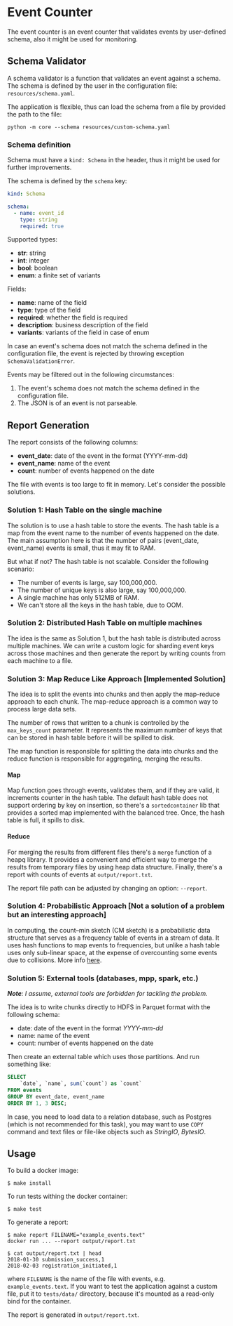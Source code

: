 # Event Counter

The event counter is an event counter that validates events by user-defined schema, also it might be used for monitoring.

## Schema Validator
A schema validator is a function that validates an event against a schema. The schema is defined by the user in the configuration file: `resources/schema.yaml`.

The application is flexible, thus can load the schema from a file by provided the path to the file:
```shell
python -m core --schema resources/custom-schema.yaml
```

### Schema definition
Schema must have a `kind: Schema` in the header, thus it might be used for further improvements.

The schema is defined by the `schema` key:
```yaml
kind: Schema

schema:
  - name: event_id
    type: string
    required: true
```

Supported types:
- **str**: string
- **int**: integer
- **bool**: boolean
- **enum**: a finite set of variants

Fields:
- **name**: name of the field
- **type**: type of the field
- **required**: whether the field is required
- **description**: business description of the field
- **variants**: variants of the field in case of enum

In case an event's schema does not match the schema defined in the configuration file, the event is rejected by throwing exception `SchemaValidationError`.

Events may be filtered out in the following circumstances:
1. The event's schema does not match the schema defined in the configuration file.
2. The JSON is of an event is not parseable.

## Report Generation
The report consists of the following columns:
- **event_date**: date of the event in the format (YYYY-mm-dd)
- **event_name**: name of the event
- **count**: number of events happened on the date

The file with events is too large to fit in memory. Let's consider the possible solutions.

### Solution 1: Hash Table on the single machine
The solution is to use a hash table to store the events. The hash table is a map from the event name to the number of events happened on the date. The main assumption here is that the number of pairs (event_date, event_name) events is small, thus it may fit to RAM.

But what if not? The hash table is not scalable. Consider the following scenario:
- The number of events is large, say 100,000,000.
- The number of unique keys is also large, say 100,000,000.
- A single machine has only 512MB of RAM.
- We can't store all the keys in the hash table, due to OOM.

### Solution 2: Distributed Hash Table on multiple machines
The idea is the same as Solution 1, but the hash table is distributed across multiple machines. We can write a custom logic for sharding event keys across those machines and then generate the report by writing counts from each machine to a file.

### Solution 3: Map Reduce Like Approach [Implemented Solution]
The idea is to split the events into chunks and then apply the map-reduce approach to each chunk. The map-reduce approach is a common way to process large data sets.

The number of rows that written to a chunk is controlled by the `max_keys_count` parameter. It represents the maximum number of keys that can be stored in hash table before it will be spilled to disk.

The map function is responsible for splitting the data into chunks and the reduce function is responsible for aggregating, merging the results.

#### Map
Map function goes through events, validates them, and if they are valid, it increments counter in the hash table. The default hash table does not support ordering by key on insertion, so there's a `sortedcontainer` lib that provides a sorted map implemented with the balanced tree.
Once, the hash table is full, it spills to disk.

#### Reduce
For merging the results from different files there's a `merge` function of a heapq library. It provides a convenient and efficient way to merge the results from temporary files by using heap data structure. Finally, there's a report with counts of events at `output/report.txt`.

The report file path can be adjusted by changing an option: `--report`.

### Solution 4: Probabilistic Approach [Not a solution of a problem but an interesting approach]
In computing, the count–min sketch (CM sketch) is a probabilistic data structure that serves as a frequency table of events in a stream of data. It uses hash functions to map events to frequencies, but unlike a hash table uses only sub-linear space, at the expense of overcounting some events due to collisions. More info [here](https://en.wikipedia.org/wiki/Count–min_sketch).

### Solution 5: External tools (databases, mpp, spark, etc.)
_**Note**: I assume, external tools are forbidden for tackling the problem._

The idea is to write chunks directly to HDFS in Parquet format with the following schema:
- date: date of the event in the format _YYYY-mm-dd_
- name: name of the event
- count: number of events happened on the date

Then create an external table which uses those partitions. And run something like:
```sql
SELECT
    `date`, `name`, sum(`count`) as `count`
FROM events
GROUP BY event_date, event_name
ORDER BY 1, 3 DESC;
```

In case, you need to load data to a relation database, such as Postgres (which is not recommended for this task), you may want to use `COPY` command and text files or file-like objects such as _StringIO_, _BytesIO_.

## Usage

To build a docker image:
```shell
$ make install
```

To run tests withing the docker container:
```shell
$ make test
```

To generate a report:
```shell
$ make report FILENAME="example_events.text"
docker run ... --report output/report.txt

$ cat output/report.txt | head
2018-01-30 submission_success,1
2018-02-03 registration_initiated,1
```
where `FILENAME` is the name of the file with events, e.g. `example_events.text`. If you want to test the application against a custom file, put it to `tests/data/` directory, because it's mounted as a read-only bind for the container.

The report is generated in `output/report.txt`.
